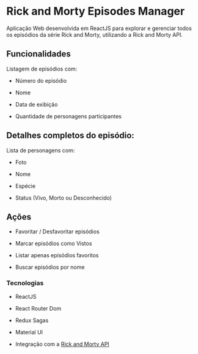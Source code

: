 # Rick and Morty Episodes Manager
Aplicação Web desenvolvida em ReactJS para explorar e gerenciar todos os episódios da série Rick and Morty, utilizando a Rick and Morty API.

## Funcionalidades
Listagem de episódios com:

- Número do episódio

- Nome

- Data de exibição

- Quantidade de personagens participantes

## Detalhes completos do episódio:

Lista de personagens com:

- Foto

- Nome

- Espécie

- Status (Vivo, Morto ou Desconhecido)

## Ações 

- Favoritar / Desfavoritar episódios

- Marcar episódios como Vistos

- Listar apenas episódios favoritos

- Buscar episódios por nome

### Tecnologias
- ReactJS

- React Router Dom

- Redux Sagas

- Material UI

- Integração com a [Rick and Morty API](https://rickandmortyapi.com)
